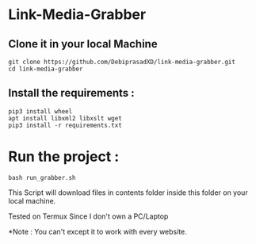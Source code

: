 # Link-Media-Grabber

## Clone it in your local Machine
```
git clone https://github.com/DebiprasadXD/link-media-grabber.git
cd link-media-grabber
```
## Install the requirements :

```
pip3 install wheel
apt install libxml2 libxslt wget
pip3 install -r requirements.txt
```
# Run the project :
``` 
bash run_grabber.sh
```

This Script will download files in contents folder inside this folder on your local machine.

Tested on Termux Since I don't own a PC/Laptop

*Note : You can't except it to work with every website.

